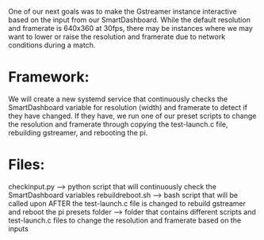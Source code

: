 One of our next goals was to make the Gstreamer instance interactive based on the input from our SmartDashboard. While the default resolution and framerate is 640x360 at 30fps, there may be instances where we may want to lower or raise the resolution and framerate due to network conditions during a match. 

# Framework:
We will create a new systemd service that continuously checks the SmartDashboard variable for resolution (width) and framerate to detect if they have changed. If they have, we run one of our preset scripts to change the resolution and framerate through copying the test-launch.c file, rebuilding gstreamer, and rebooting the pi.

# Files:
checkinput.py --> python script that will continuously check the SmartDashboard variables
rebuildreboot.sh --> bash script that will be called upon AFTER the test-launch.c file is changed to rebuild gstreamer and reboot the pi
presets folder --> folder that contains different scripts and test-launch.c files to change the resolution and framerate based on the inputs

